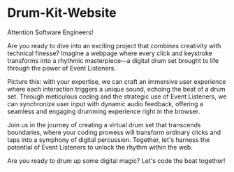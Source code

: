# Drum-Kit-Website
Attention Software Engineers!

Are you ready to dive into an exciting project that combines creativity with technical finesse? Imagine a webpage where every click and keystroke transforms into a rhythmic masterpiece—a digital drum set brought to life through the power of Event Listeners.

Picture this: with your expertise, we can craft an immersive user experience where each interaction triggers a unique sound, echoing the beat of a drum set. Through meticulous coding and the strategic use of Event Listeners, we can synchronize user input with dynamic audio feedback, offering a seamless and engaging drumming experience right in the browser.

Join us in the journey of creating a virtual drum set that transcends boundaries, where your coding prowess will transform ordinary clicks and taps into a symphony of digital percussion. Together, let's harness the potential of Event Listeners to unlock the rhythm within the web.

Are you ready to drum up some digital magic? Let's code the beat together!

